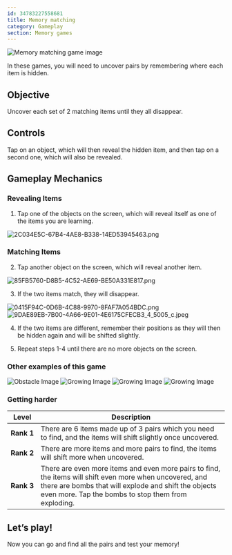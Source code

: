 ```yaml
---
id: 34783227558681
title: Memory matching
category: Gameplay
section: Memory games
---
```

![Memory matching game image](https://help.studycat.com/hc/article_attachments/34783202572569)

In these games, you will need to uncover pairs by remembering where each item is hidden.

## Objective

Uncover each set of 2 matching items until they all disappear.

## Controls

Tap on an object, which will then reveal the hidden item, and then tap on a second one, which will also be revealed.

## Gameplay Mechanics

### Revealing Items

1. Tap one of the objects on the screen, which will reveal itself as one of the items you are learning.

![2C034E5C-67B4-4AE8-B338-14ED53945463.png](https://help.studycat.com/hc/article_attachments/34783202572569)

### Matching Items

2. Tap another object on the screen, which will reveal another item.

![85FB5760-D8B5-4C52-AE69-BE50A331E817.png](https://help.studycat.com/hc/article_attachments/34783227455641)

3. If the two items match, they will disappear.

![0415F94C-0D6B-4C88-9970-8FAF7A054BDC.png](https://help.studycat.com/hc/article_attachments/34783202585497) ![9DAE89EB-7B00-4A66-9E01-4E6175CFECB3_4_5005_c.jpeg](https://help.studycat.com/hc/article_attachments/34783202588569)

4. If the two items are different, remember their positions as they will then be hidden again and will be shifted slightly.

5. Repeat steps 1-4 until there are no more objects on the screen.

### Other examples of this game

![Obstacle Image](https://help.studycat.com/hc/article_attachments/34783227488537)
![Growing Image](https://help.studycat.com/hc/article_attachments/34783227493913) 
![Growing Image](https://help.studycat.com/hc/article_attachments/34783202605977) 
![Growing Image](https://help.studycat.com/hc/article_attachments/34783202616089)

### Getting harder

| Level | Description |
| --- | --- |
| **Rank&nbsp;1** | There are 6 items made up of 3 pairs which you need to find, and the items will shift slightly once uncovered. |
| **Rank 2** | There are more items and more pairs to find, the items will shift more when uncovered. |
| **Rank 3** | There are even more items and even more pairs to find, the items will shift even more when uncovered, and there are bombs that will explode and shift the objects even more. Tap the bombs to stop them from exploding. |

## Let’s play!

Now you can go and find all the pairs and test your memory!